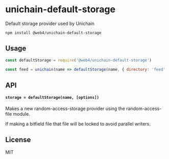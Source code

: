 # unichain-default-storage

Default storage provider used by Unichain

```
npm install @web4/unichain-default-storage
```

## Usage

``` js
const defaultStorage = require('@web4/unichain-default-storage')

const feed = unichain(name => defaultStorage(name, { directory: 'feed' }))
```

## API

#### `storage = defaultStorage(name, [options])`

Makes a new random-access-storage provider using the random-access-file module.

If making a bitfield file that file will be locked to avoid parallel writers.

## License

MIT
